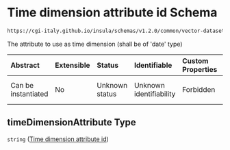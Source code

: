 # Time dimension attribute id Schema

```txt
https://cgi-italy.github.io/insula/schemas/v1.2.0/common/vector-dataset-visualization-config.schema.json#/properties/timeDimensionAttribute
```

The attribute to use as time dimension (shall be of 'date' type)

| Abstract            | Extensible | Status         | Identifiable            | Custom Properties | Additional Properties | Access Restrictions | Defined In                                                                                                                                 |
| :------------------ | :--------- | :------------- | :---------------------- | :---------------- | :-------------------- | :------------------ | :----------------------------------------------------------------------------------------------------------------------------------------- |
| Can be instantiated | No         | Unknown status | Unknown identifiability | Forbidden         | Allowed               | none                | [vector-dataset-visualization-config.schema.json\*](schemas/common/vector-dataset-visualization-config.schema.json) |

## timeDimensionAttribute Type

`string` ([Time dimension attribute id](vector-dataset-visualization-config-properties-time-dimension-attribute-id.md))
